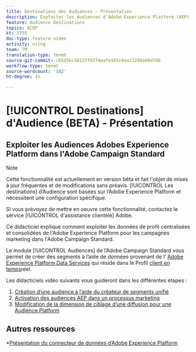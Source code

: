 ```yaml
---
title: Destinations des Audiences - Présentation
description: Exploiter les Audiences d'Adobe Experience Platform (AEP) dans l'Adobe Campaign Standard (ACS)
feature: Audience Destinations
topics: ACOP
kt: 2755
doc-type: feature video
activity: using
team: TM
translation-type: tm+mt
source-git-commit: cb5d5bc58137fd374eafe165c6ea13288a60d7db
workflow-type: tm+mt
source-wordcount: '182'
ht-degree: 1%

---
```



# [!UICONTROL Destinations] d&#39;Audience (BETA) - Présentation

## Exploiter les Audiences Adobes Experience Platform dans l&#39;Adobe Campaign Standard

>[!NOTE]
>
>Cette fonctionnalité est actuellement en version bêta et fait l&#39;objet de mises à jour fréquentes et de modifications sans préavis. [!UICONTROL Les destinations] d’Audience sont basées sur l’Adobe Experience Platform et nécessitent une configuration spécifique.
>
>Si vous prévoyez de mettre en oeuvre cette fonctionnalité, contactez le service [!UICONTROL d&#39;assistance clientèle] Adobe.


Ce didacticiel explique comment exploiter les données de profil centralisées et consolidées de l&#39;Adobe Experience Platform pour les campagnes marketing dans l&#39;Adobe Campaign Standard.

Le module [!UICONTROL Audiences] de l’Adobe Campaign Standard vous permet de créer des segments à l’aide de données provenant de l’ [Adobe Experience Platform Data Services](https://www.adobe.io/apis/experienceplatform/home/services.html) qui réside dans le Profil [client en temps](https://docs.adobe.com/content/help/en/platform-learn/tutorials/profiles/understanding-the-real-time-customer-profile.html)réel.

Les didacticiels vidéo suivants vous guideront dans les différentes étapes :

1. [Création d’une audience à l’aide du créateur de segments unifié](/help/profiles-and-audiences/audience-destinations/creating-audiences-using-segment-builder.md)
2. [Activation des audiences AEP dans un processus marketing](/help/profiles-and-audiences/audience-destinations/activating-aep-audiences.md)
3. [Modification de la dimension de ciblage d’une diffusion pour une Audience Platform](/help/profiles-and-audiences/audience-destinations/changing-targeting-dimension.md)

## Autres ressources

*[Présentation du connecteur de données d’Adobe Experience Platform](/help/administrating/adobe-experience-platform-data-connector/understanding-the-adobe-experience-platform-data-connector.md)

